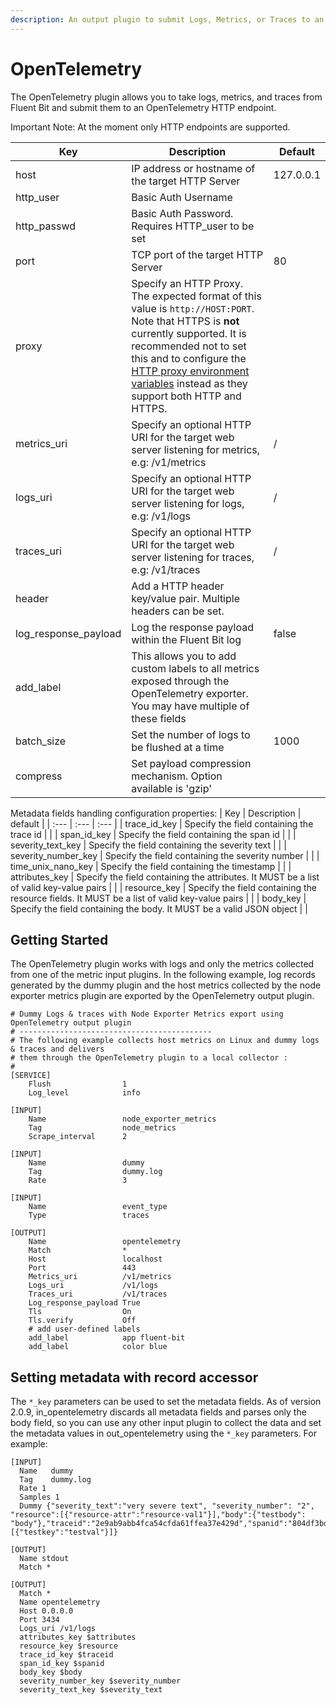 ```yaml
---
description: An output plugin to submit Logs, Metrics, or Traces to an OpenTelemetry endpoint
---
```


# OpenTelemetry

The OpenTelemetry plugin allows you to take logs, metrics, and traces from Fluent Bit and submit them to an OpenTelemetry HTTP endpoint.

Important Note: At the moment only HTTP endpoints are supported.

| Key                  | Description                                                  | Default   |
| -------------------- | ------------------------------------------------------------ | --------- |
| host                 | IP address or hostname of the target HTTP Server             | 127.0.0.1 |
| http_user            | Basic Auth Username                                          |           |
| http_passwd          | Basic Auth Password. Requires HTTP_user to be set            |           |
| port                 | TCP port of the target HTTP Server                           | 80        |
| proxy                | Specify an HTTP Proxy. The expected format of this value is `http://HOST:PORT`. Note that HTTPS is **not** currently supported. It is recommended not to set this and to configure the [HTTP proxy environment variables](https://docs.fluentbit.io/manual/administration/http-proxy) instead as they support both HTTP and HTTPS. |           |
| metrics_uri                  | Specify an optional HTTP URI for the target web server listening for metrics, e.g: /v1/metrics | /         |
| logs_uri                  | Specify an optional HTTP URI for the target web server listening for logs, e.g: /v1/logs | /         |
| traces_uri                  | Specify an optional HTTP URI for the target web server listening for traces, e.g: /v1/traces | /         |
| header               | Add a HTTP header key/value pair. Multiple headers can be set. |           |
| log_response_payload | Log the response payload within the Fluent Bit log           | false     |
| add_label            | This allows you to add custom labels to all metrics exposed through the OpenTelemetry exporter. You may have multiple of these fields |           |
| batch_size            | Set the number of logs to be flushed at a time |    1000       |
| compress            | Set payload compression mechanism. Option available is 'gzip' |           |

Metadata fields handling configuration properties:
| Key | Description | default |
| :--- | :--- | :--- |
| trace_id_key            | Specify the field containing the trace id |           |
| span_id_key            | Specify the field containing the span id |           |
| severity_text_key            | Specify the field containing the severity text |           |
| severity_number_key            | Specify the field containing the severity number |           |
| time_unix_nano_key            | Specify the field containing the timestamp |           |
| attributes_key            | Specify the field containing the attributes. It MUST be a list of valid key-value pairs |           |
| resource_key            | Specify the field containing the resource fields. It MUST be a list of valid key-value pairs |           |
| body_key            | Specify the field containing the body. It MUST be a valid JSON object |           |

## Getting Started

The OpenTelemetry plugin works with logs and only the metrics collected from one of the metric input plugins. In the following example, log records generated by the dummy plugin and the host metrics collected by the node exporter metrics plugin are exported by the OpenTelemetry output plugin.

```
# Dummy Logs & traces with Node Exporter Metrics export using OpenTelemetry output plugin
# -------------------------------------------
# The following example collects host metrics on Linux and dummy logs & traces and delivers
# them through the OpenTelemetry plugin to a local collector :
#
[SERVICE]
    Flush                1
    Log_level            info

[INPUT]
    Name                 node_exporter_metrics
    Tag                  node_metrics
    Scrape_interval      2

[INPUT]
    Name                 dummy
    Tag                  dummy.log
    Rate                 3

[INPUT]
    Name                 event_type
    Type                 traces

[OUTPUT]
    Name                 opentelemetry
    Match                *
    Host                 localhost
    Port                 443
    Metrics_uri          /v1/metrics
    Logs_uri             /v1/logs
    Traces_uri           /v1/traces
    Log_response_payload True
    Tls                  On
    Tls.verify           Off
    # add user-defined labels
    add_label            app fluent-bit
    add_label            color blue
```

## Setting metadata with record accessor

The `*_key` parameters can be used to set the metadata fields. As of version 2.0.9, in_opentelemetry discards all metadata fields and parses only the body field, so you can use any other input plugin to collect the data and set the metadata values in out_opentelemetry using the `*_key` parameters. For example:

```
[INPUT]
  Name   dummy
  Tag    dummy.log
  Rate 1
  Samples 1
  Dummy {"severity_text":"very severe text", "severity_number": "2", "resource":[{"resource-attr":"resource-val1"}],"body":{"testbody": "body"},"traceid":"2e9ab9abb4fca54cfda61ffea37e429d","spanid":"804df3bd74eb09e2","attributes":[{"testkey":"testval"}]}

[OUTPUT]
  Name stdout
  Match *

[OUTPUT]
  Match *
  Name opentelemetry
  Host 0.0.0.0
  Port 3434
  Logs_uri /v1/logs
  attributes_key $attributes
  resource_key $resource
  trace_id_key $traceid
  span_id_key $spanid
  body_key $body
  severity_number_key $severity_number
  severity_text_key $severity_text
```